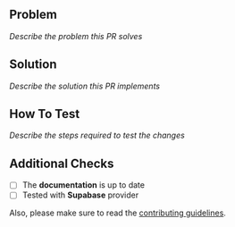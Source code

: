 ## Problem

_Describe the problem this PR solves_

## Solution

_Describe the solution this PR implements_

## How To Test

_Describe the steps required to test the changes_

## Additional Checks

- [ ] The **documentation** is up to date
- [ ] Tested with **Supabase** provider

Also, please make sure to read the [contributing guidelines](https://github.com/marmelab/atomic-crm#contributing).